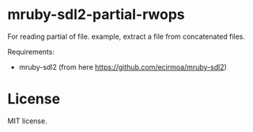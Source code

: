 # mruby-sdl2-partial-rwops

For reading partial of file. example, extract a file from concatenated files.

Requirements:

- mruby-sdl2 (from here https://github.com/ecirmoa/mruby-sdl2)

# License

MIT license.
